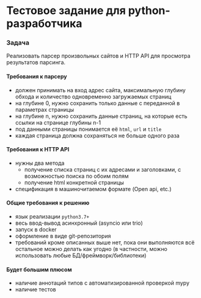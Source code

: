 # Тестовое задание для python-разработчика

### Задача

Реализовать парсер произвольных сайтов и HTTP API для просмотра результатов парсинга. 

#### Требования к парсеру

- должен принимать на вход адрес сайта, максимальную глубину обхода и количество одновременно загружаемых страниц 
- на глубине 0, нужно сохранить только данные с переданной в параметрах страницы
- на глубине n, нужно сохранить данные страниц, на которые есть ссылки на странице глубины n-1
- под данными страницы понимается её `html`, `url` и `title`
- каждая страница должна сохраняться не больше одного раза
 
#### Требования к HTTP API

- нужны два метода
  - получение списка страниц с их адресами и заголовками, с возможностью поиска по обоим полям
  - получение html конкретной страницы
- спецификация в машиночитаемом формате (Open api, etc.)

#### Общие требования к решению

- язык реализации `python3.7+`
- весь ввод-вывод асинхронный (asyncio или trio)
- запуск в docker
- оформление в виде git-репозитория 
- требований кроме описанных выше нет, пока они выполняются всё остальное можно делать как угодно (в частности, можно использовать любые БД/фреймворк/библиотеки)

#### Будет большим плюсом

- наличие аннотаций типов с автоматизированной проверкой mypy
- наличие тестов
